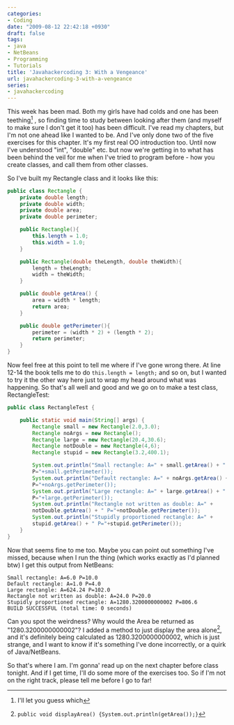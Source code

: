 ```yaml
---
categories:
- Coding
date: "2009-08-12 22:42:18 +0930"
draft: false
tags:
- java
- NetBeans
- Programming
- Tutorials
title: 'Javahackercoding 3: With a Vengeance'
url: javahackercoding-3-with-a-vengeance
series:
- javahackercoding
---
```

This week has been mad. Both my girls have had colds and one has been teething[^1] , so finding time to study between looking after them (and myself to make sure I don't get it too) has been difficult. I've read my chapters, but I'm not one ahead like I wanted to be. And I've only done two of the five exercises for this chapter. It's my first real OO introduction too. Until now I've understood "int", "double" etc. but now we're getting in to what has been behind the veil for me when I've tried to program before - how you create classes, and call them from other classes.

So I've built my Rectangle class and it looks like this:

```java
public class Rectangle {
    private double length;
    private double width;
    private double area;
    private double perimeter;

    public Rectangle(){
        this.length = 1.0;
        this.width = 1.0;
    }

    public Rectangle(double theLength, double theWidth){
        length = theLength;
        width = theWidth;
    }

    public double getArea() {
        area = width * length;
        return area;
    }

    public double getPerimeter(){
        perimeter = (width * 2) + (length * 2);
        return perimeter;
    }
}
```

Now feel free at this point to tell me where if I've gone wrong there.
At line 12-14 the book tells me to do `this.length = length;` and so on,
but I wanted to try it the other way here just to wrap my head around
what was happening. So that's all well and good and we go on to make a
test class, RectangleTest:

```java
public class RectangleTest {

    public static void main(String[] args) {
        Rectangle small = new Rectangle(2.0,3.0);
        Rectangle noArgs = new Rectangle();
        Rectangle large = new Rectangle(20.4,30.6);
        Rectangle notDouble = new Rectangle(4,6);
        Rectangle stupid = new Rectangle(3.2,400.1);

        System.out.println("Small rectangle: A=" + small.getArea() + "
        P="+small.getPerimeter());
        System.out.println("Default rectangle: A=" + noArgs.getArea() + "
        P="+noArgs.getPerimeter());
        System.out.println("Large rectangle: A=" + large.getArea() + "
        P="+large.getPerimeter());
        System.out.println("Rectangle not written as double: A=" +
        notDouble.getArea() + " P="+notDouble.getPerimeter());
        System.out.println("Stupidly proportioned rectangle: A=" +
        stupid.getArea() + " P="+stupid.getPerimeter());
    }
}
```

Now that seems fine to me too. Maybe you can point out something I've missed, because when I run the thing (which works exactly as I'd planned btw) I get this output from NetBeans:

```shell
Small rectangle: A=6.0 P=10.0
Default rectangle: A=1.0 P=4.0
Large rectangle: A=624.24 P=102.0
Rectangle not written as double: A=24.0 P=20.0
Stupidly proportioned rectangle: A=1280.3200000000002 P=806.6
BUILD SUCCESSFUL (total time: 0 seconds)
```

Can you spot the weirdness? Why would the Area be returned as "1280.3200000000002"? I added a method to just display the area alone[^2], and it's definitely being calculated as 1280.3200000000002, which is just strange, and I want to know if it's something I've done incorrectly, or a quirk of Java/NetBeans.

So that's where I am. I'm gonna' read up on the next chapter before class tonight. And if I get time, I'll do some more of the exercises too. So if I'm not on the right track, please tell me before I go to far!

[^1]: I'll let you guess which
[^2]: `public void displayArea() {System.out.println(getArea());}`

